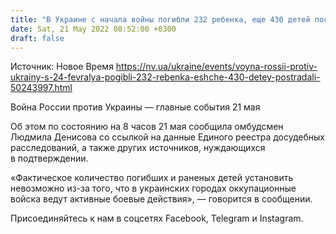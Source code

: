 ```yaml
---
title: "В Украине с начала войны погибли 232 ребенка, еще 430 детей пострадали"
date: Sat, 21 May 2022 08:52:00 +0300
draft: false
---
```

Источник: Новое Время https://nv.ua/ukraine/events/voyna-rossii-protiv-ukrainy-s-24-fevralya-pogibli-232-rebenka-eshche-430-detey-postradali-50243997.html


Война России против Украины — главные события 21 мая

Об этом по состоянию на 8 часов 21 мая сообщила омбудсмен Людмила Денисова со ссылкой на данные Единого реестра досудебных расследований, а также других источников, нуждающихся в подтверждении.

«Фактическое количество погибших и раненых детей установить невозможно из-за того, что в украинских городах оккупационные войска ведут активные боевые действия», — говорится в сообщении.

Присоединяйтесь к нам в соцсетях Facebook, Telegram и Instagram.
